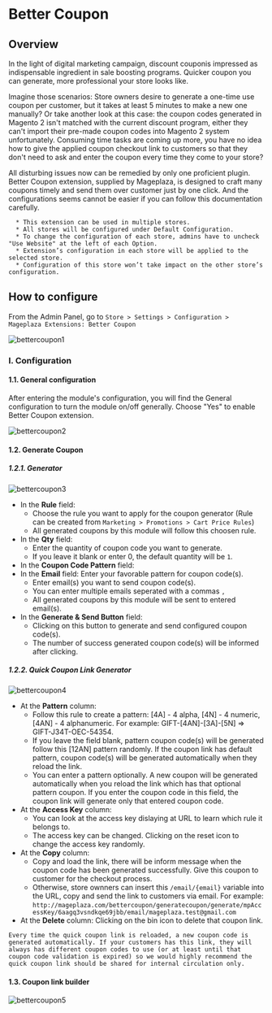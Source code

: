 # Better Coupon

## Overview
In the light of digital marketing campaign, discount couponis impressed as indispensable ingredient in sale boosting programs. Quicker coupon you can generate, more professional your store looks like.

Imagine those scenarios: Store owners desire to generate a one-time use coupon per customer, but it takes at least 5 minutes to make a new one manually? Or take another look at this case: the coupon codes generated in Magento 2 isn't matched with the current discount program, either they can't import their pre-made coupon codes into Magento 2 system unfortunately. Consuming time tasks are coming up more, you have no idea how to give the applied coupon checkout link to customers so that they don't need to ask and enter the coupon every time they come to your store?

All disturbing issues now can be remedied by only one proficient plugin. Better Coupon extension, supplied by Mageplaza, is designed to craft many coupons timely and send them over customer just by one click. And the configurations seems cannot be easier if you can follow this documentation carefully.

```
  * This extension can be used in multiple stores.
  * All stores will be configured under Default Configuration.
  * To change the configuration of each store, admins have to uncheck "Use Website" at the left of each Option.
  * Extension’s configuration in each store will be applied to the selected store.
  * Configuration of this store won’t take impact on the other store’s configuration.
```

## How to configure 
From the Admin Panel, go to ``Store > Settings > Configuration > Mageplaza Extensions: Better Coupon``

![bettercoupon1](https://i.imgur.com/k6iqSnV.png)

### I. Configuration
#### 1.1. General configuration
After entering the module's configuration, you will find the General configuration to turn the module on/off generally. Choose "Yes" to enable Better Coupon extension.

![bettercoupon2](https://i.imgur.com/9OHyYIS.png)

#### 1.2. Generate Coupon
##### 1.2.1. Generator

![bettercoupon3](https://i.imgur.com/txNefTh.png)

* In the **Rule** field: 
  * Choose the rule you want to apply for the coupon generator (Rule can be created from ``Marketing > Promotions > Cart Price Rules``)
  * All generated coupons by this module will follow this choosen rule. 
* In the **Qty** field:
  * Enter the quantity of coupon code you want to generate.
  * If you leave it blank or enter 0, the default quantity will be ``1``.
* In the **Coupon Code Pattern** field:
* In the **Email** field: Enter your favorable pattern for coupon code(s).
  * Enter email(s) you want to send coupon code(s).
  * You can enter multiple emails seperated with a commas ``,``
  * All generated coupons by this module will be sent to entered email(s).
* In the **Generate & Send Button** field:
  * Clicking on this button to generate and send configured coupon code(s).
  * The number of success generated coupon code(s) will be informed after clicking.

##### 1.2.2. Quick Coupon Link Generator 

![bettercoupon4](https://i.imgur.com/BqWYG96.png)

* At the **Pattern** column:
  * Follow this rule to create a pattern: [4A] - 4 alpha, [4N] - 4 numeric, [4AN] - 4 alphanumeric. For example: GIFT-[4AN]-[3A]-[5N] => GIFT-J34T-OEC-54354.
  * If you leave the field blank, pattern coupon code(s) will be generated follow this [12AN] pattern randomly. If the coupon link has default pattern, coupon code(s) will be generated automatically when they reload the link.
  * You can enter a pattern optionally. A new coupon will be generated automatically when you reload the link which has that optional pattern coupon. If you enter the coupon code in this field, the coupon link will generate only that entered coupon code. 
* At the **Access Key** column:
  * You can look at the access key dislaying at URL to learn which rule it belongs to.
  * The access key can be changed. Clicking on the reset icon to change the access key randomly.
* At the **Copy** column:
  * Copy and load the link, there will be inform message when the coupon code has been generated successfully. Give this coupon to customer for the checkout process. 
  * Otherwise, store ownners can insert this ``/email/{email}`` variable into the URL, copy and send the link to customers via email. For example: ``http://mageplaza.com/bettercoupon/generatecoupon/generate/mpAccessKey/6aagq3vsndkqe69jbb/email/mageplaza.test@gmail.com``
* At the **Delete** column: Clicking on the bin icon to delete that coupon link.

```
Every time the quick coupon link is reloaded, a new coupon code is generated automatically. If your customers has this link, they will always has different coupon codes to use (or at least until that coupon code validation is expired) so we would highly recommend the quick coupon link should be shared for internal circulation only.
```

#### 1.3. Coupon link builder

![bettercoupon5](https://i.imgur.com/8hzGOrR.png)




  

  
  




